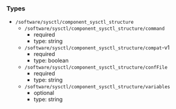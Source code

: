 ### Types

- `/software/sysctl/component_sysctl_structure`
    - `/software/sysctl/component_sysctl_structure/command`
        - required
        - type: string
    - `/software/sysctl/component_sysctl_structure/compat`-v1
        - required
        - type: boolean
    - `/software/sysctl/component_sysctl_structure/confFile`
        - required
        - type: string
    - `/software/sysctl/component_sysctl_structure/variables`
        - optional
        - type: string


